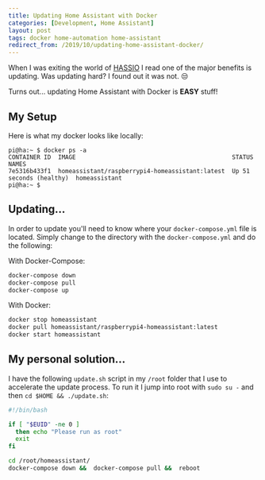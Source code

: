 ```yaml
---
title: Updating Home Assistant with Docker
categories: [Development, Home Assistant]
layout: post
tags: docker home-automation home-assistant
redirect_from: /2019/10/updating-home-assistant-docker/
---
```


When I was exiting the world of [HASSIO](https://www.home-assistant.io/hassio/) I read one of the major benefits is updating.  Was updating hard?  I found out it was not. :unamused:

Turns out... updating Home Assistant with Docker is **EASY** stuff!

## My Setup

Here is what my docker looks like locally:

```
pi@ha:~ $ docker ps -a
CONTAINER ID  IMAGE                                            STATUS                   NAMES
7e5316b433f1  homeassistant/raspberrypi4-homeassistant:latest  Up 51 seconds (healthy)  homeassistant
pi@ha:~ $
```

## Updating...

In order to update you'll need to know where your `docker-compose.yml` file is located.  Simply change to the directory with the `docker-compose.yml` and do the following:

With Docker-Compose:

```bash
docker-compose down
docker-compose pull
docker-compose up
```

With Docker:

```bash
docker stop homeassistant
docker pull homeassistant/raspberrypi4-homeassistant:latest
docker start homeassistant
```

## My personal solution...

I have the following `update.sh` script in my `/root` folder that I use to accelerate the update process.  To run it I jump into root with `sudo su -` and then `cd $HOME && ./update.sh`:

```bash
#!/bin/bash

if [ "$EUID" -ne 0 ]
  then echo "Please run as root"
  exit
fi

cd /root/homeassistant/
docker-compose down &&  docker-compose pull &&  reboot
```
